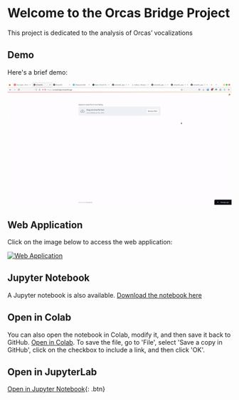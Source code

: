 # Welcome to the Orcas Bridge Project

This project is dedicated to the analysis of Orcas’ vocalizations

## Demo

Here's a brief demo:

![Demo](demo.gif)

## Web Application

Click on the image below to access the web application:

[![Web Application](https://orcasbridge.streamlit.app/)](https://orcasbridge.streamlit.app/)


## Jupyter Notebook

A Jupyter notebook is also available. [Download the notebook here](https://github.com/mavericb/orcas/blob/main/orcas.ipynb)

## Open in Colab
You can also open the notebook in Colab, modify it, and then save it back to GitHub. [Open in Colab](https://colab.research.google.com/github/mavericb/orcas/blob/main/orcas.ipynb). To save the file, go to 'File', select 'Save a copy in GitHub', click on the checkbox to include a link, and then click 'OK'.

## Open in JupyterLab
[Open in Jupyter Notebook](YOUR_NOTEBOOK_URL){: .btn}
